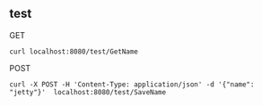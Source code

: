 ## test

GET
```shell
curl localhost:8080/test/GetName
```

POST
```shell
curl -X POST -H 'Content-Type: application/json' -d '{"name": "jetty"}'  localhost:8080/test/SaveName
```
